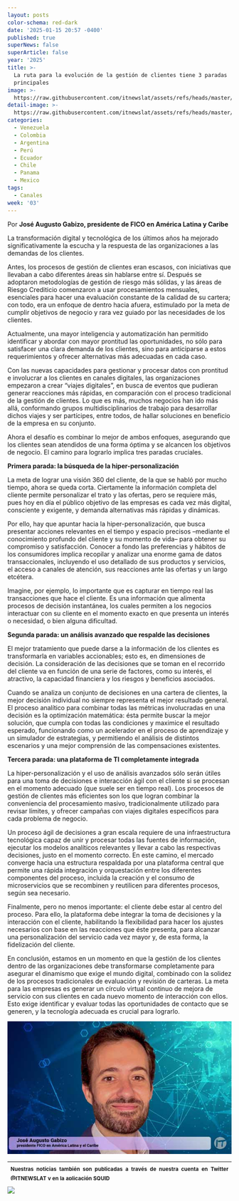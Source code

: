 ```yaml
---
layout: posts
color-schema: red-dark
date: '2025-01-15 20:57 -0400'
published: true
superNews: false
superArticle: false
year: '2025'
title: >-
  La ruta para la evolución de la gestión de clientes tiene 3 paradas
  principales
image: >-
  https://raw.githubusercontent.com/itnewslat/assets/refs/heads/master/img/540x320/Jose-Augusto-Gabizo-p.jpg
detail-image: >-
  https://raw.githubusercontent.com/itnewslat/assets/refs/heads/master/img/1024x680/Jose-Augusto-Gabizo-g.jpg
categories:
  - Venezuela
  - Colombia
  - Argentina
  - Perú
  - Ecuador
  - Chile
  - Panama
  - Mexico
tags:
  - Canales
week: '03'
---
```

Por **José Augusto Gabizo, presidente de FICO en América Latina y Caribe**

La transformación digital y tecnológica de los últimos años ha mejorado significativamente la escucha y la respuesta de las organizaciones a las demandas de los clientes.

Antes, los procesos de gestión de clientes eran escasos, con iniciativas que llevaban a cabo diferentes áreas sin hablarse entre sí. Después se adoptaron metodologías de gestión de riesgo más sólidas, y las áreas de Riesgo Crediticio comenzaron a usar procesamientos mensuales, esenciales para hacer una evaluación constante de la calidad de su cartera; con todo, era un enfoque de dentro hacia afuera, estimulado por la meta de cumplir objetivos de negocio y rara vez guiado por las necesidades de los clientes.

Actualmente, una mayor inteligencia y automatización han permitido identificar y abordar con mayor prontitud las oportunidades, no sólo para satisfacer una clara demanda de los clientes, sino para anticiparse a estos requerimientos y ofrecer alternativas más adecuadas en cada caso.

Con las nuevas capacidades para gestionar y procesar datos con prontitud e involucrar a los clientes en canales digitales, las organizaciones empezaron a crear “viajes digitales”, en busca de eventos que pudieran generar reacciones más rápidas, en comparación con el proceso tradicional de la gestión de clientes. Lo que es más, muchos negocios han ido más allá, conformando grupos multidisciplinarios de trabajo para desarrollar dichos viajes y ser partícipes, entre todos, de hallar soluciones en beneficio de la empresa en su conjunto.

Ahora el desafío es combinar lo mejor de ambos enfoques, asegurando que los clientes sean atendidos de una forma óptima y se alcancen los objetivos de negocio. El camino para lograrlo implica tres paradas cruciales.

**Primera parada: la búsqueda de la hiper-personalización**

La meta de lograr una visión 360 del cliente, de la que se habló por mucho tiempo, ahora se queda corta. Ciertamente la información completa del cliente permite personalizar el trato y las ofertas, pero se requiere más, pues hoy en día el público objetivo de las empresas es cada vez más digital, consciente y exigente, y demanda alternativas más rápidas y dinámicas.

Por ello, hay que apuntar hacia la hiper-personalización, que busca presentar acciones relevantes en el tiempo y espacio precisos –mediante el conocimiento profundo del cliente y su momento de vida– para obtener su compromiso y satisfacción. Conocer a fondo las preferencias y hábitos de los consumidores implica recopilar y analizar una enorme gama de datos transaccionales, incluyendo el uso detallado de sus productos y servicios, el acceso a canales de atención, sus reacciones ante las ofertas y un largo etcétera.

Imagine, por ejemplo, lo importante que es capturar en tiempo real las transacciones que hace el cliente. Es una información que alimenta procesos de decisión instantánea, los cuales permiten a los negocios interactuar con su cliente en el momento exacto en que presenta un interés o necesidad, o bien alguna dificultad.

**Segunda parada: un análisis avanzado que respalde las decisiones**

El mejor tratamiento que puede darse a la información de los clientes es transformarla en variables accionables; esto es, en dimensiones de decisión. La consideración de las decisiones que se toman en el recorrido del cliente va en función de una serie de factores, como su interés, el atractivo, la capacidad financiera y los riesgos y beneficios asociados.

Cuando se analiza un conjunto de decisiones en una cartera de clientes, la mejor decisión individual no siempre representa el mejor resultado general. El proceso analítico para combinar todas las métricas involucradas en una decisión es la optimización matemática: ésta permite buscar la mejor solución, que cumpla con todas las condiciones y maximice el resultado esperado, funcionando como un acelerador en el proceso de aprendizaje y un simulador de estrategias, y permitiendo el análisis de distintos escenarios y una mejor comprensión de las compensaciones existentes.

**Tercera parada: una plataforma de TI completamente integrada**

La hiper-personalización y el uso de análisis avanzados sólo serán útiles para una toma de decisiones e interacción ágil con el cliente si se procesan en el momento adecuado (que suele ser en tiempo real). Los procesos de gestión de clientes más eficientes son los que logran combinar la conveniencia del procesamiento masivo, tradicionalmente utilizado para revisar límites, y ofrecer campañas con viajes digitales específicos para cada problema de negocio.

Un proceso ágil de decisiones a gran escala requiere de una infraestructura tecnológica capaz de unir y procesar todas las fuentes de información, ejecutar los modelos analíticos relevantes y llevar a cabo las respectivas decisiones, justo en el momento correcto. En este camino, el mercado converge hacia una estructura respaldada por una plataforma central que permite una rápida integración y orquestación entre los diferentes componentes del proceso, incluida la creación y el consumo de microservicios que se recombinen y reutilicen para diferentes procesos, según sea necesario.

Finalmente, pero no menos importante: el cliente debe estar al centro del proceso. Para ello, la plataforma debe integrar la toma de decisiones y la interacción con el cliente, habilitando la flexibilidad para hacer los ajustes necesarios con base en las reacciones que éste presenta, para alcanzar una personalización del servicio cada vez mayor y, de esta forma, la fidelización del cliente.

En conclusión, estamos en un momento en que la gestión de los clientes dentro de las organizaciones debe transformarse completamente para asegurar el dinamismo que exige el mundo digital, combinado con la solidez de los procesos tradicionales de evaluación y revisión de carteras. La meta para las empresas es generar un círculo virtual continuo de mejora de servicio con sus clientes en cada nuevo momento de interacción con ellos. Esto exige identificar y evaluar todas las oportunidades de contacto que se generen, y la tecnología adecuada es crucial para lograrlo.

![](https://raw.githubusercontent.com/itnewslat/assets/refs/heads/master/img/540x320/Jose-Augusto-Gabizo-p.jpg)

<table style="height: 42px;" width="569">
<tbody>
<tr>
<td style="text-align: justify;"><sub><strong>Nuestras noticias también son publicadas a través de nuestra cuenta en Twitter <a href="https://twitter.com/itnewslat?lang=es">@ITNEWSLAT</a> y en la aplicación <a href="https://squidapp.co/en/">SQUID</a></strong></sub></td>
</tr>
</tbody>
</table>

<img src="https://tracker.metricool.com/c3po.jpg?hash=56f88a41e39ab42c063cc51676587a04"/>